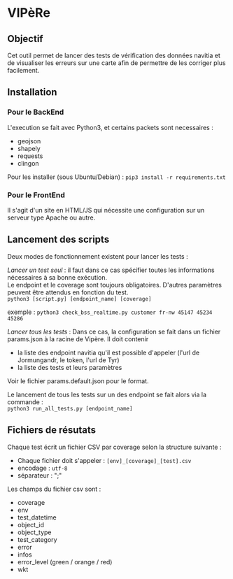 # VIPèRe

## Objectif
Cet outil permet de lancer des tests de vérification des données navitia et de visualiser les erreurs sur une carte afin de permettre de les corriger plus facilement.

## Installation
### Pour le BackEnd
L'execution se fait avec Python3, et certains packets sont necessaires :
* geojson
* shapely
* requests
* clingon

Pour les installer (sous Ubuntu/Debian) : `pip3 install -r requirements.txt`

### Pour le FrontEnd
Il s'agit d'un site en HTML/JS qui nécessite une configuration sur un serveur type Apache ou autre.

## Lancement des scripts
Deux modes de fonctionnement existent pour lancer les tests :

*Lancer un test seul* : il faut dans ce cas spécifier toutes les informations nécessaires à sa bonne exécution.  
Le endpoint et le coverage sont toujours obligatoires. D'autres paramètres peuvent être attendus en fonction du test.  
`python3 [script.py] [endpoint_name] [coverage]`

exemple :
`python3 check_bss_realtime.py customer fr-nw 45147 45234 45286`

*Lancer tous les tests* : Dans ce cas, la configuration se fait dans un fichier params.json à la racine de Vipère.
Il doit contenir
* la liste des endpoint navitia qu'il est possible d'appeler (l'url de Jormungandr, le token, l'url de Tyr)
* la liste des tests et leurs paramètres

Voir le fichier params.default.json pour le format.

Le lancement de tous les tests sur un des endpoint se fait alors via la commande :  
`python3 run_all_tests.py [endpoint_name]`  

## Fichiers de résutats
Chaque test écrit un fichier CSV par coverage selon la structure suivante :
* Chaque fichier doit s'appeler : `[env]_[coverage]_[test].csv`
* encodage : `utf-8`
* séparateur : ";"

Les champs du fichier csv sont :
* coverage
* env
* test_datetime
* object_id
* object_type
* test_category
* error
* infos
* error_level (green / orange / red)
* wkt
